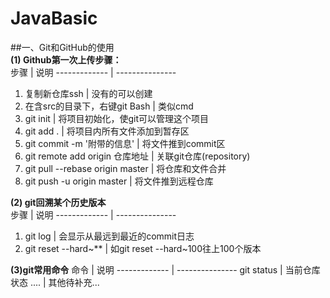 # JavaBasic
##一、Git和GitHub的使用  
**(1) Github第一次上传步骤：**  
步骤 | 说明
------------- | ---------------
1. 复制新仓库ssh            		| 没有的可以创建
2. 在含src的目录下，右键git Bash  	| 类似cmd
3. git init				| 将项目初始化，使git可以管理这个项目  
4. git add .			| 将项目内所有文件添加到暂存区  
5. git commit -m '附带的信息' 		| 将文件推到commit区  
6. git remote add origin 仓库地址	| 关联git仓库(repository)  
7. git pull --rebase origin master	| 将仓库和文件合并  
8. git push -u origin master		| 将文件推到远程仓库  		  
  
**(2) git回溯某个历史版本**  
步骤 | 说明
------------- | ---------------
1. git log                              | 会显示从最远到最近的commit日志
2. git reset --hard~**           | 如git reset --hard~100往上100个版本

**(3)git常用命令**
命令 | 说明
------------- | ---------------
git status | 当前仓库状态
.... | 其他待补充...